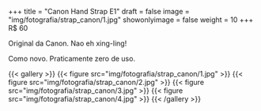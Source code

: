 +++
title = "Canon Hand Strap E1"
draft = false
image = "img/fotografia/strap_canon/1.jpg"
showonlyimage = false
weight = 10
+++
<span class="price">R$ 60</span>

Original da Canon. Nao eh xing-ling!
<!--more-->

Como novo. Praticamente zero de uso.

{{< gallery >}}
{{< figure src="img/fotografia/strap_canon/1.jpg" >}}
{{< figure src="img/fotografia/strap_canon/2.jpg" >}}
{{< figure src="img/fotografia/strap_canon/3.jpg" >}}
{{< figure src="img/fotografia/strap_canon/4.jpg" >}}
{{< /gallery >}}
